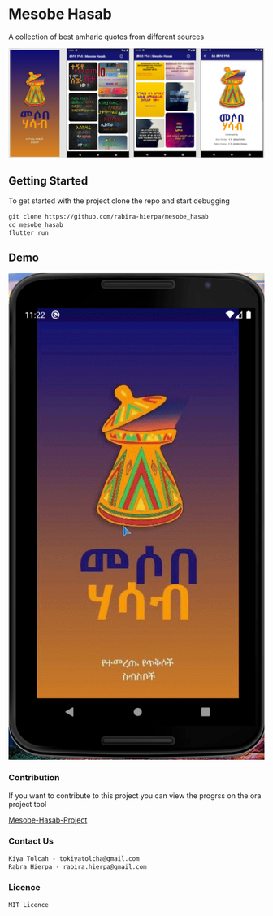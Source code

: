 # Mesobe Hasab

A collection of best amharic quotes from different sources

![Mesobe Hasab Splash Screen](./assets/promo/mesobe-hasab-promo.png)

## Getting Started

To get started with the project clone the repo and start debugging

```shell
git clone https://github.com/rabira-hierpa/mesobe_hasab
cd mesobe_hasab
flutter run
```
## Demo

![Mesobe Hasaba Promo Video](./assets/promo/mesob-hasab-promo.gif)


### Contribution

If you want to contribute to this project you can view the progrss on the ora project tool

[Mesobe-Hasab-Project](https://ora.pm/project/222951/kanban)

### Contact Us 
    Kiya Tolcah - tokiyatolcha@gmail.com
    Rabra Hierpa - rabira.hierpa@gmail.com

### Licence
    MIT Licence

